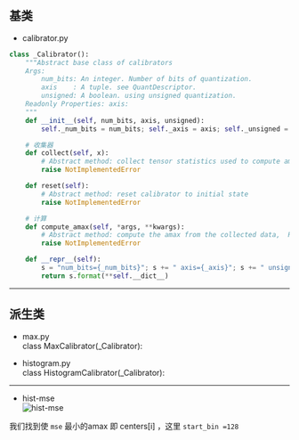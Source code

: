 ## 基类     
+ calibrator.py    

```py
class _Calibrator():
    """Abstract base class of calibrators
    Args:
        num_bits: An integer. Number of bits of quantization.
        axis    : A tuple. see QuantDescriptor.
        unsigned: A boolean. using unsigned quantization.
    Readonly Properties: axis:
    """
    def __init__(self, num_bits, axis, unsigned):
        self._num_bits = num_bits; self._axis = axis; self._unsigned = unsigned

    # 收集器   
    def collect(self, x):
        # Abstract method: collect tensor statistics used to compute amax
        raise NotImplementedError

    def reset(self):
        # Abstract method: reset calibrator to initial state  
        raise NotImplementedError

    # 计算
    def compute_amax(self, *args, **kwargs):
        # Abstract method: compute the amax from the collected data,  Returns: amax: a tensor
        raise NotImplementedError

    def __repr__(self):
        s = "num_bits={_num_bits}"; s += " axis={_axis}"; s += " unsigned={_unsigned}"
        return s.format(**self.__dict__)
```
------------------------------
## 派生类    
+ max.py   
    class MaxCalibrator(_Calibrator):

+ histogram.py    
  class HistogramCalibrator(_Calibrator):

------------------   
+ hist-mse   
![hist-mse](https://github.com/lix19937/pytorch-quantization/assets/38753233/60658195-3084-44b3-a08b-14473546e845)

我们找到使 `mse` 最小的amax 即 centers[i] ，这里 `start_bin =128`     
